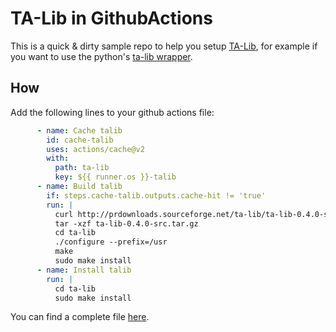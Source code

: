 # TA-Lib in GithubActions

This is a quick & dirty sample repo to help you setup [TA-Lib](https://ta-lib.org/), for example if you want to use the python's [ta-lib wrapper](https://mrjbq7.github.io/ta-lib/).

## How
Add the following lines to your github actions file:
```yaml
      - name: Cache talib
        id: cache-talib
        uses: actions/cache@v2
        with:
          path: ta-lib
          key: ${{ runner.os }}-talib
      - name: Build talib
        if: steps.cache-talib.outputs.cache-hit != 'true'
        run: |
          curl http://prdownloads.sourceforge.net/ta-lib/ta-lib-0.4.0-src.tar.gz -L -o ta-lib-0.4.0-src.tar.gz
          tar -xzf ta-lib-0.4.0-src.tar.gz
          cd ta-lib
          ./configure --prefix=/usr
          make
          sudo make install
      - name: Install talib
        run: |
          cd ta-lib
          sudo make install
```

You can find a complete file [here](https://github.com/fclairamb/gha-talib-sample/blob/main/.github/workflows/tests.yaml).
